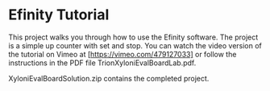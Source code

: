 # Efinity Tutorial

This project walks you through how to use the Efinity software. The project is a simple 
up counter with set and stop. You can watch the video version of the 
tutorial on Vimeo at [https://vimeo.com/479127033] or follow the instructions 
in the PDF file TrionXyloniEvalBoardLab.pdf.

XyloniEvalBoardSolution.zip contains the completed project.
